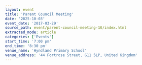 ```yaml
---
layout: event
title: 'Parent Council Meeting'
date: '2025-10-03'
event_date: '2017-03-29'
source_path: event/parent-council-meeting-10/index.html
extracted_mode: article
categories: ['Events']
start_time: '7:00 pm'
end_time: '8:30 pm'
venue_name: 'Hyndland Primary School'
venue_address: '44 Fortrose Street, G11 5LP, United Kingdom'
---
```

